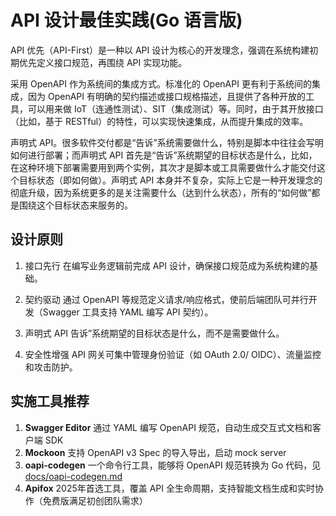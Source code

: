 # API 设计最佳实践(Go 语言版)

API 优先（API-First）是一种以 API 设计为核心的开发理念，强调在系统构建初期优先定义接口规范，再围绕 API 实现功能。

采用 OpenAPI 作为系统间的集成方式。标准化的 OpenAPI 更有利于系统间的集成，因为 OpenAPI 有明确的契约描述或接口规格描述，且提供了各种开放的工具，可以用来做 IoT（连通性测试）、SIT（集成测试）等。同时，由于其开放接口（比如，基于 RESTful）的特性，可以实现快速集成，从而提升集成的效率。

声明式 API。很多软件交付都是“告诉”系统需要做什么，特别是脚本中往往会写明如何进行部署；而声明式 API 首先是“告诉”系统期望的目标状态是什么，比如，在这种环境下部署需要用到两个实例，其次才是脚本或工具需要做什么才能交付这个目标状态（即如何做）。声明式 API 本身并不复杂，实际上它是一种开发理念的彻底升级，因为系统更多的是关注需要什么（达到什么状态），所有的“如何做”都是围绕这个目标状态来服务的。

## 设计原则

1. 接口先行
    在编写业务逻辑前完成 API 设计，确保接口规范成为系统构建的基础。

2. 契约驱动
    通过 OpenAPI 等规范定义请求/响应格式，使前后端团队可并行开发（Swagger 工具支持 YAML 编写 API 契约）。

3. 声明式 API
    告诉”系统期望的目标状态是什么，而不是需要做什么。

4. 安全性增强
    API 网关可集中管理身份验证（如 OAuth 2.0/ OIDC）、流量监控和攻击防护。

## 实施工具推荐

1. **Swagger Editor** 通过 YAML 编写 OpenAPI 规范，自动生成交互式文档和客户端 SDK
2. **Mockoon** 支持 OpenAPI v3 Spec 的导入导出，启动 mock server
3. **oapi-codegen** 一个命令行工具，能够将 OpenAPI 规范转换为 Go 代码，见 [docs/oapi-codegen.md](./docs/oapi-codegen.md)
4. **Apifox** 2025年首选工具，覆盖 API 全生命周期，支持智能文档生成和实时协作（免费版满足初创团队需求）
